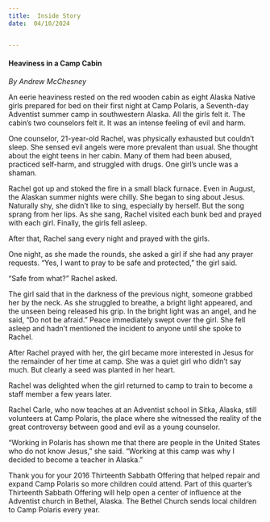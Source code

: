 ```yaml
---
title:  Inside Story
date:  04/10/2024


---
```


#### Heaviness in a Camp Cabin

_By Andrew McChesney_

An eerie heaviness rested on the red wooden cabin as eight Alaska Native girls prepared for bed on their first night at Camp Polaris, a Seventh-day Adventist summer camp in southwestern Alaska. All the girls felt it. The cabin’s two counselors felt it. It was an intense feeling of evil and harm.

One counselor, 21-year-old Rachel, was physically exhausted but couldn’t sleep. She sensed evil angels were more prevalent than usual. She thought about the eight teens in her cabin. Many of them had been abused, practiced self-harm, and struggled with drugs. One girl’s uncle was a shaman.

Rachel got up and stoked the fire in a small black furnace. Even in August, the Alaskan summer nights were chilly. She began to sing about Jesus. Naturally shy, she didn’t like to sing, especially by herself. But the song sprang from her lips. As she sang, Rachel visited each bunk bed and prayed with each girl. Finally, the girls fell asleep.

After that, Rachel sang every night and prayed with the girls.

One night, as she made the rounds, she asked a girl if she had any prayer requests. “Yes, I want to pray to be safe and protected,” the girl said.

“Safe from what?” Rachel asked.

The girl said that in the darkness of the previous night, someone grabbed her by the neck. As she struggled to breathe, a bright light appeared, and the unseen being released his grip. In the bright light was an angel, and he said, “Do not be afraid.” Peace immediately swept over the girl. She fell asleep and hadn’t mentioned the incident to anyone until she spoke to Rachel.

After Rachel prayed with her, the girl became more interested in Jesus for the remainder of her time at camp. She was a quiet girl who didn’t say much. But clearly a seed was planted in her heart.

Rachel was delighted when the girl returned to camp to train to become a staff member a few years later.

Rachel Carle, who now teaches at an Adventist school in Sitka, Alaska, still volunteers at Camp Polaris, the place where she witnessed the reality of the great controversy between good and evil as a young counselor.

“Working in Polaris has shown me that there are people in the United States who do not know Jesus,” she said. “Working at this camp was why I decided to become a teacher in Alaska.”

Thank you for your 2016 Thirteenth Sabbath Offering that helped repair and expand Camp Polaris so more children could attend. Part of this quarter’s Thirteenth Sabbath Offering will help open a center of influence at the Adventist church in Bethel, Alaska. The Bethel Church sends local children to Camp Polaris every year.